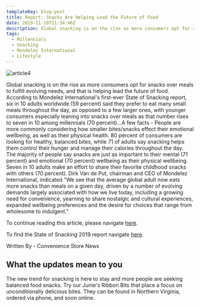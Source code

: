 ```yaml
---
templateKey: blog-post
title: Report: Snacks Are Helping Lead the Future of Food
date: 2019-11-18T11:34:46Z
description: Global snacking is on the rise as more consumers opt for snacks over meals to fulfill evolving needs.
tags:
  - Millennials
  - Snacking
  - Mondelez International
  - Lifestyle
---
```


![article4](/img/stateofsnacking.jpg)

Global snacking is on the rise as more consumers opt for snacks over meals to fulfill evolving needs, and that is helping lead the future of food.  According to Mondelez International's first-ever State of Snacking report, six in 10 adults worldwide (59 percent) said they prefer to eat many small meals throughout the day, as opposed to a few larger ones, with younger consumers especially leaning into snacks over meals as that number rises to seven in 10 among millennials (70 percent)...A few facts - People are more commonly considering how smaller bites/snacks effect their emotional wellbeing, as well as their physical health.  80 percent of consumers are looking for healthy, balanced bites, while 71 of adults say snacking helps them control their hunger and manage their calories throughout the day. The majority of people say snacks are just as important to their mental (71 percent) and emotional (70 percent) wellbeing as their physical wellbeing.  Seven in 10 adults make an effort to share their favorite childhood snacks with others (70 percent).  Dirk Van de Put, chairman and CEO of Mondelez International, indicated "We see that the average global adult now eats more snacks than meals on a given day, driven by a number of evolving demands largely associated with how we live today, including a growing need for convenience, yearning to share nostalgic and cultural experiences, expanded wellbeing preferences and the desire for choices that range from wholesome to indulgent."

To continue reading this article, please navigate [here](https://csnews.com/report-snacks-are-helping-lead-future-food).  

To find the State of Snacking 2019 report navigate [here](https://www.stateofsnacking.com/wp-content/uploads/2019/11/2019_MDLZ_stateofsnacking_report_GLOBAL_EN.pdf).

Written By - Convenience Store News

## What the updates mean to you

The new trend for snacking is here to stay and more people are seeking balanced food snacks.   Try our Junie's Ribbon Bits that place a focus on unconditionally delicious bites. They can be found in Northern Virginia, ordered via phone, and soon online.
